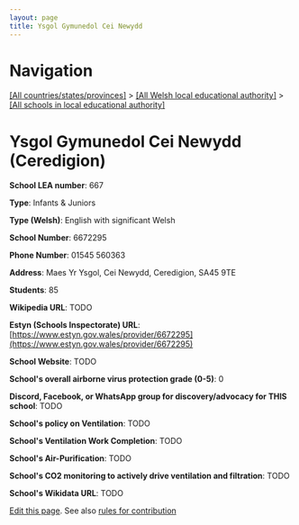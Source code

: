 ```yaml
---
layout: page
title: Ysgol Gymunedol Cei Newydd
---
```

# Navigation

[[All countries/states/provinces]](../../..) > [[All Welsh local educational authority]](../..) > [[All schools in local educational authority]](..)

# Ysgol Gymunedol Cei Newydd (Ceredigion)

**School LEA number**: 667

**Type**: Infants & Juniors

**Type (Welsh)**: English with significant Welsh

**School Number**: 6672295

**Phone Number**: 01545 560363

**Address**: Maes Yr Ysgol, Cei Newydd, Ceredigion, SA45 9TE

**Students**: 85

**Wikipedia URL**: TODO

**Estyn (Schools Inspectorate) URL**: [https://www.estyn.gov.wales/provider/6672295](https://www.estyn.gov.wales/provider/6672295)

**School Website**: TODO

**School's overall airborne virus protection grade (0-5)**: 0

**Discord, Facebook, or WhatsApp group for discovery/advocacy for THIS school**: TODO

**School's policy on Ventilation**: TODO

**School's Ventilation Work Completion**: TODO

**School's Air-Purification**: TODO

**School's CO2 monitoring to actively drive ventilation and filtration**: TODO

**School's Wikidata URL**: TODO




[Edit this page](https://github.com/ventilate-schools/Wales/edit/prif/./Ceredigion/Ysgol_Gymunedol_Cei_Newydd.md). See also [rules for contribution](../../../contribution-rules/)